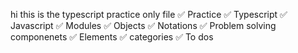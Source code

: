 hi this is the typescript practice only file
✅ Practice 
✅ Typescript 
✅ Javascript 
✅ Modules 
✅ Objects 
✅ Notations 
✅ Problem solving componenets 
✅ Elements 
✅ categories 
✅ To dos 

